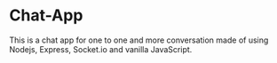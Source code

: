 # Chat-App
This is a chat app for one to one and more conversation made of using Nodejs, Express, Socket.io and vanilla JavaScript.
